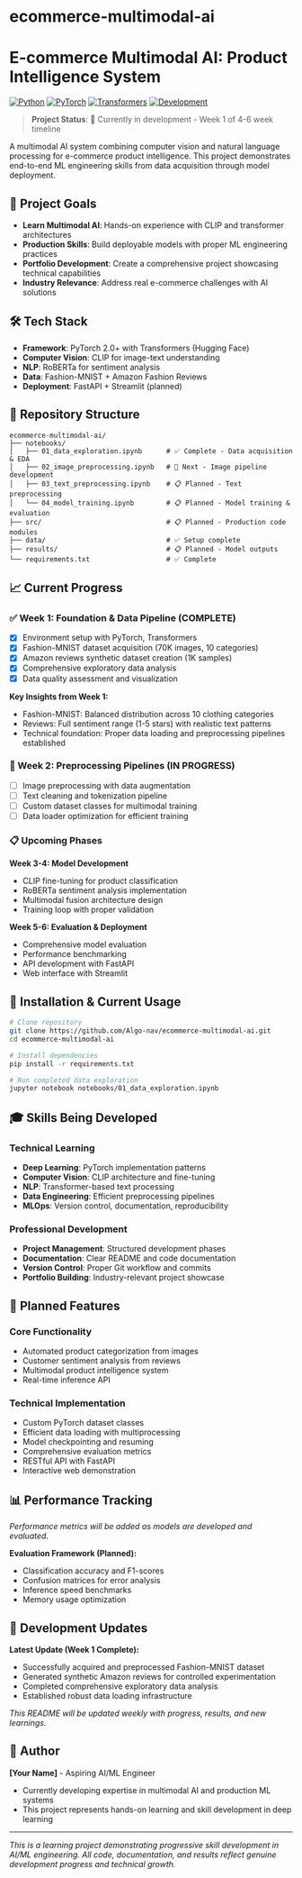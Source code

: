 # ecommerce-multimodal-ai

# E-commerce Multimodal AI: Product Intelligence System

[![Python](https://img.shields.io/badge/Python-3.8%2B-blue.svg)](https://python.org)
[![PyTorch](https://img.shields.io/badge/PyTorch-2.0%2B-red.svg)](https://pytorch.org)
[![Transformers](https://img.shields.io/badge/🤗%20Transformers-4.30%2B-yellow.svg)](https://huggingface.co/transformers)
[![Development](https://img.shields.io/badge/Status-In%20Development-orange.svg)]()

> **Project Status**: 🚧 Currently in development - Week 1 of 4-6 week timeline

A multimodal AI system combining computer vision and natural language processing for e-commerce product intelligence. This project demonstrates end-to-end ML engineering skills from data acquisition through model deployment.

## 🎯 Project Goals

- **Learn Multimodal AI**: Hands-on experience with CLIP and transformer architectures
- **Production Skills**: Build deployable models with proper ML engineering practices
- **Portfolio Development**: Create a comprehensive project showcasing technical capabilities
- **Industry Relevance**: Address real e-commerce challenges with AI solutions

## 🛠 Tech Stack

- **Framework**: PyTorch 2.0+ with Transformers (Hugging Face)
- **Computer Vision**: CLIP for image-text understanding
- **NLP**: RoBERTa for sentiment analysis
- **Data**: Fashion-MNIST + Amazon Fashion Reviews
- **Deployment**: FastAPI + Streamlit (planned)

## 📁 Repository Structure

```
ecommerce-multimodal-ai/
├── notebooks/
│   ├── 01_data_exploration.ipynb      # ✅ Complete - Data acquisition & EDA
│   ├── 02_image_preprocessing.ipynb   # 🔄 Next - Image pipeline development  
│   ├── 03_text_preprocessing.ipynb    # 📋 Planned - Text preprocessing
│   └── 04_model_training.ipynb        # 📋 Planned - Model training & evaluation
├── src/                               # 📋 Planned - Production code modules
├── data/                              # ✅ Setup complete
├── results/                           # 📋 Planned - Model outputs
└── requirements.txt                   # ✅ Complete
```

## 📈 Current Progress

### ✅ Week 1: Foundation & Data Pipeline (COMPLETE)
- [x] Environment setup with PyTorch, Transformers
- [x] Fashion-MNIST dataset acquisition (70K images, 10 categories)
- [x] Amazon reviews synthetic dataset creation (1K samples)
- [x] Comprehensive exploratory data analysis
- [x] Data quality assessment and visualization

**Key Insights from Week 1:**
- Fashion-MNIST: Balanced distribution across 10 clothing categories
- Reviews: Full sentiment range (1-5 stars) with realistic text patterns
- Technical foundation: Proper data loading and preprocessing pipelines established

### 🔄 Week 2: Preprocessing Pipelines (IN PROGRESS)
- [ ] Image preprocessing with data augmentation
- [ ] Text cleaning and tokenization pipeline  
- [ ] Custom dataset classes for multimodal training
- [ ] Data loader optimization for efficient training

### 📋 Upcoming Phases

**Week 3-4: Model Development**
- CLIP fine-tuning for product classification
- RoBERTa sentiment analysis implementation
- Multimodal fusion architecture design
- Training loop with proper validation

**Week 5-6: Evaluation & Deployment**
- Comprehensive model evaluation
- Performance benchmarking
- API development with FastAPI
- Web interface with Streamlit

## 🚀 Installation & Current Usage

```bash
# Clone repository
git clone https://github.com/Algo-nav/ecommerce-multimodal-ai.git
cd ecommerce-multimodal-ai

# Install dependencies
pip install -r requirements.txt

# Run completed data exploration
jupyter notebook notebooks/01_data_exploration.ipynb
```

## 🎓 Skills Being Developed

### Technical Learning
- **Deep Learning**: PyTorch implementation patterns
- **Computer Vision**: CLIP architecture and fine-tuning
- **NLP**: Transformer-based text processing
- **Data Engineering**: Efficient preprocessing pipelines
- **MLOps**: Version control, documentation, reproducibility

### Professional Development
- **Project Management**: Structured development phases
- **Documentation**: Clear README and code documentation
- **Version Control**: Proper Git workflow and commits
- **Portfolio Building**: Industry-relevant project showcase

## 🔮 Planned Features

### Core Functionality
- Automated product categorization from images
- Customer sentiment analysis from reviews
- Multimodal product intelligence system
- Real-time inference API

### Technical Implementation
- Custom PyTorch dataset classes
- Efficient data loading with multiprocessing
- Model checkpointing and resuming
- Comprehensive evaluation metrics
- RESTful API with FastAPI
- Interactive web demonstration

## 📊 Performance Tracking

*Performance metrics will be added as models are developed and evaluated.*

**Evaluation Framework (Planned):**
- Classification accuracy and F1-scores
- Confusion matrices for error analysis  
- Inference speed benchmarks
- Memory usage optimization

## 🔄 Development Updates

**Latest Update (Week 1 Complete):**
- Successfully acquired and preprocessed Fashion-MNIST dataset
- Generated synthetic Amazon reviews for controlled experimentation
- Completed comprehensive exploratory data analysis
- Established robust data loading infrastructure

*This README will be updated weekly with progress, results, and new learnings.*

## 👤 Author

**[Your Name]** - Aspiring AI/ML Engineer
- Currently developing expertise in multimodal AI and production ML systems
- This project represents hands-on learning and skill development in deep learning

---

*This is a learning project demonstrating progressive skill development in AI/ML engineering. All code, documentation, and results reflect genuine development progress and technical growth.*

